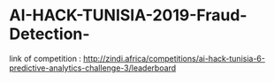 # AI-HACK-TUNISIA-2019-Fraud-Detection-
link of competition : http://zindi.africa/competitions/ai-hack-tunisia-6-predictive-analytics-challenge-3/leaderboard
